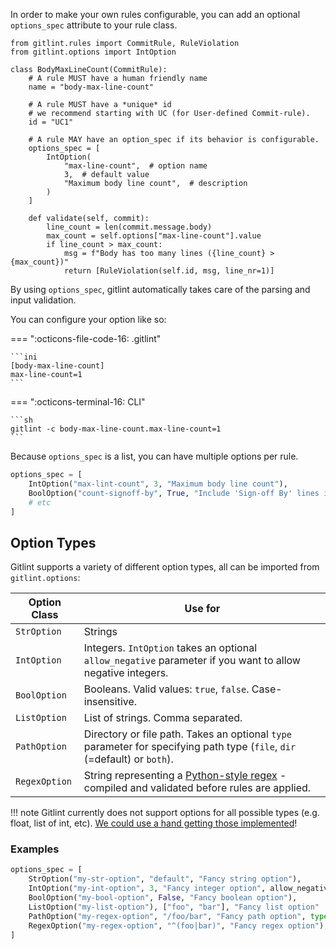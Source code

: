 In order to make your own rules configurable, you can add an optional `options_spec` attribute to your rule class.

```{ .python .copy title="examples/my_commit_rules.py" linenums="1" hl_lines="12-19"}
from gitlint.rules import CommitRule, RuleViolation
from gitlint.options import IntOption

class BodyMaxLineCount(CommitRule):
    # A rule MUST have a human friendly name
    name = "body-max-line-count"

    # A rule MUST have a *unique* id
    # we recommend starting with UC (for User-defined Commit-rule).
    id = "UC1"

    # A rule MAY have an option_spec if its behavior is configurable.
    options_spec = [
        IntOption(
            "max-line-count",  # option name
            3,  # default value
            "Maximum body line count",  # description
        )
    ]

    def validate(self, commit):
        line_count = len(commit.message.body)
        max_count = self.options["max-line-count"].value
        if line_count > max_count:
            msg = f"Body has too many lines ({line_count} > {max_count})"
            return [RuleViolation(self.id, msg, line_nr=1)]
```


By using `options_spec`, gitlint automatically takes care of the parsing and input validation. 

You can configure your option like so:

=== ":octicons-file-code-16:  .gitlint"

    ```ini
    [body-max-line-count]
    max-line-count=1
    ```

=== ":octicons-terminal-16:  CLI"

    ```sh
    gitlint -c body-max-line-count.max-line-count=1
    ```

Because `options_spec` is a list, you can have multiple options per rule.

```python
options_spec = [
    IntOption("max-lint-count", 3, "Maximum body line count"),
    BoolOption("count-signoff-by", True, "Include 'Sign-off By' lines in count"),
    # etc
]
```

## Option Types
Gitlint supports a variety of different option types, all can be imported from `gitlint.options`:

| Option Class  | Use for                                                                                                                                |
| ------------- | -------------------------------------------------------------------------------------------------------------------------------------- |
| `StrOption `  | Strings                                                                                                                                |
| `IntOption`   | Integers. `IntOption` takes an optional `allow_negative` parameter if you want to allow negative integers.                             |
| `BoolOption`  | Booleans. Valid values: `true`, `false`. Case-insensitive.                                                                             |
| `ListOption`  | List of strings. Comma separated.                                                                                                      |
| `PathOption`  | Directory or file path. Takes an optional `type` parameter for specifying path type (`file`, `dir` (=default) or `both`).              |
| `RegexOption` | String representing a [Python-style regex](https://docs.python.org/library/re.html) - compiled and validated before rules are applied. |

!!! note
    Gitlint currently does not support options for all possible types (e.g. float, list of int, etc).
    [We could use a hand getting those implemented](../../../contributing)!



### Examples

```python
options_spec = [
    StrOption("my-str-option", "default", "Fancy string option"),
    IntOption("my-int-option", 3, "Fancy integer option", allow_negative=True),
    BoolOption("my-bool-option", False, "Fancy boolean option"),
    ListOption("my-list-option"), ["foo", "bar"], "Fancy list option"
    PathOption("my-regex-option", "/foo/bar", "Fancy path option", type="dir"),
    RegexOption("my-regex-option", "^(foo|bar)", "Fancy regex option"),
]
```

